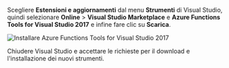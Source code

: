 Scegliere **Estensioni e aggiornamenti** dal menu **Strumenti** di Visual Studio, quindi selezionare **Online** > **Visual Studio Marketplace** e **Azure Functions Tools for Visual Studio 2017** e infine fare clic su **Scarica**.
 
![Installare Azure Functions Tools for Visual Studio 2017](./media/functions-install-vstools/functions-vstools-install.png)

Chiudere Visual Studio e accettare le richieste per il download e l'installazione dei nuovi strumenti. 